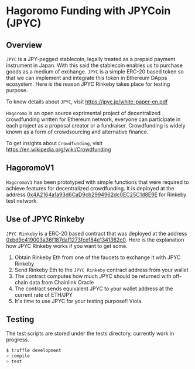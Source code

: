 # Hagoromo Funding with JPYCoin (JPYC)
  
## Overview
 
`JPYC` is a JPY-pegged stablecoin, legally treated as a prepaid payment instrument in Japan. With this said the stablecoin enables us to purchase goods as a medium of exchange. `JPYC` is a simple ERC-20 based token so that we can implement and integrate this token in Ethereum DApps ecosystem. Here is the reason JPYC Rinkeby takes place for testing purpose.
 
To know details about `JPYC`, visit https://jpyc.jp/white-paper-en.pdf
 
`Hagoromo` is an open source exprimental project of decentralized crowdfunding written for Ethereum network, everyone can participate in each project as a proposal creator or a fundraiser. Crowdfunding is widely known as a form of crowdsourcing and alternative finance.
 
To get insights about `Crowdfunding`, visit https://en.wikipedia.org/wiki/Crowdfunding
 
## HagoromoV1
 
`HagoromoV1` has been prototyped with simple functions that were required to achieve features for decentralized crowdfunding. It is deployed at the address [0x4A2164a1a93d6CaD9cb2994962dc0EC25C1d8E9E][hagoromo] for Rinkeby test network. 
 
## Use of JPYC Rinkeby
 
`JPYC Rinkeby` is a ERC-20 based contract that was deployed at the address [0xbd9c419003a36f187daf1273fce184e1341362c0][jpyc]. Here is the explanation how JPYC Rinkeby works if you want to get some.
 
1. Obtain Rinkeby Eth from one of the faucets to exchange it with JPYC Rinkeby
2. Send Rinkeby Eth to the `JPYC Rinkeby` contract address from your wallet
3. The contract computes how much JPYC should be returned with off-chain data from Chainlink Oracle
4. The contract sends equivalent JPYC to your wallet address at the current rate of ETH/JPY
5. It's time to use JPYC for your testing purpose!! Viola.
 
## Testing
  
The test scripts are stored under the tests directory, currently work in progress.
  
```sh
$ truffle development
> compile
> test
```
  
[jpyc]: https://rinkeby.etherscan.io/address/0xbd9c419003a36f187daf1273fce184e1341362c0 "JPYC Rinkeby"
[hagoromo]: https://rinkeby.etherscan.io/address/0x4A2164a1a93d6CaD9cb2994962dc0EC25C1d8E9E "HagoromoV1 Rinkeby"
